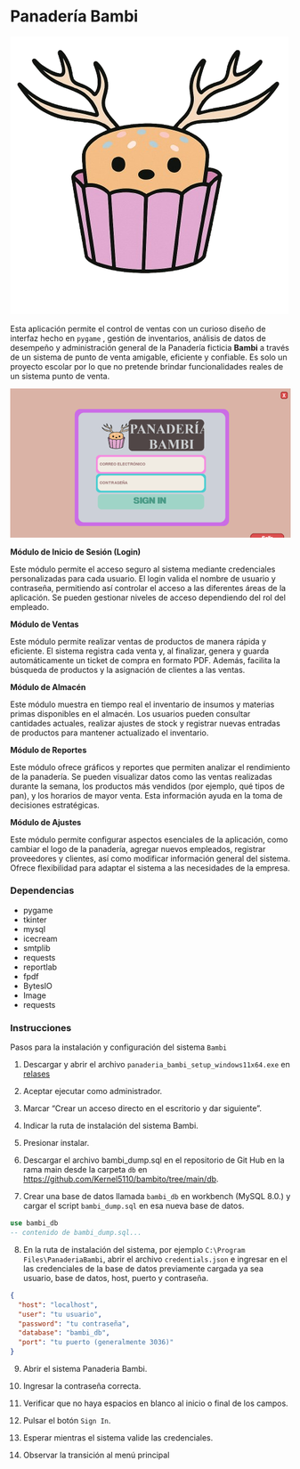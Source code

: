 # Panadería Bambi

![Logo de la Panadería Bambi](/imagenes/log.png)

Esta aplicación permite el control de ventas con un curioso diseño de interfaz hecho en `pygame` , gestión de inventarios, análisis de datos de desempeño y administración general de la Panadería ficticia **Bambi** a través de un sistema de punto de venta amigable, eficiente y confiable. Es solo un proyecto escolar por lo que no pretende brindar funcionalidades reales de un sistema punto de venta.

![](panbambi.png)

**Módulo de Inicio de Sesión (Login)**

Este módulo permite el acceso seguro al sistema mediante credenciales personalizadas para cada usuario. El login valida el nombre de usuario y contraseña, permitiendo así controlar el acceso a las diferentes áreas de la aplicación. Se pueden gestionar niveles de acceso dependiendo del rol del empleado.

**Módulo de Ventas**

Este módulo permite realizar ventas de productos de manera rápida y eficiente. El sistema registra cada venta y, al finalizar, genera y guarda automáticamente un ticket de compra en formato PDF. Además, facilita la búsqueda de productos y la asignación de clientes a las ventas.

**Módulo de Almacén**

Este módulo muestra en tiempo real el inventario de insumos y materias primas disponibles en el almacén. Los usuarios pueden consultar cantidades actuales, realizar ajustes de stock y registrar nuevas entradas de productos para mantener actualizado el inventario.

**Módulo de Reportes**

Este módulo ofrece gráficos y reportes que permiten analizar el rendimiento de la panadería. Se pueden visualizar datos como las ventas realizadas durante la semana, los productos más vendidos (por ejemplo, qué tipos de pan), y los horarios de mayor venta. Esta información ayuda en la toma de decisiones estratégicas.

**Módulo de Ajustes**

Este módulo permite configurar aspectos esenciales de la aplicación, como cambiar el logo de la panadería, agregar nuevos empleados, registrar proveedores y clientes, así como modificar información general del sistema. Ofrece flexibilidad para adaptar el sistema a las necesidades de la empresa.

### **Dependencias**

- pygame
- tkinter
- mysql
- icecream
- smtplib
- requests
- reportlab
- fpdf
- BytesIO
- Image
- requests

### **Instrucciones**

Pasos para la instalación y configuración del sistema `Bambi`

1. Descargar y abrir el archivo `panaderia_bambi_setup_windows11x64.exe` en [relases](https://github.com/Kernel5110/bambito/releases/download/instalador/panaderia_bambi_setup_windows11x64.exe)
2. Aceptar ejecutar como administrador.

3. Marcar “Crear un acceso directo en el escritorio y dar siguiente”.

4. Indicar la ruta de instalación del sistema Bambi.

5. Presionar instalar.

6. Descargar el archivo bambi_dump.sql en el repositorio de Git Hub en la rama main desde la carpeta `db` en https://github.com/Kernel5110/bambito/tree/main/db.

7. Crear una base de datos llamada `bambi_db` en workbench (MySQL 8.0.) y cargar el script `bambi_dump.sql` en esa nueva base de datos.

```sql
use bambi_db
-- contenido de bambi_dump.sql...
```

8. En la ruta de instalación del sistema, por ejemplo `C:\Program Files\PanaderiaBambi`, abrir el archivo `credentials.json` e ingresar en el las credenciales de la base de datos previamente cargada ya sea usuario, base de datos, host, puerto y contraseña.

```json
{
  "host": "localhost",
  "user": "tu usuario",
  "password": "tu contraseña",
  "database": "bambi_db",
  "port": "tu puerto (generalmente 3036)"
}
```

9. Abrir el sistema Panaderia Bambi.

10. Ingresar la contraseña correcta.

11. Verificar que no haya espacios en blanco al inicio o final de los campos.

12. Pulsar el botón `Sign In`.

13. Esperar mientras el sistema valide las credenciales.

14. Observar la transición al menú principal
